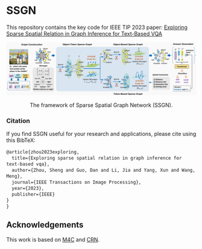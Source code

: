 # SSGN

This repository contains the key code for IEEE TIP 2023 paper: [Exploring Sparse Spatial Relation in Graph Inference for Text-Based VQA](https://arxiv.org/abs/2310.09147)


![image](https://github.com/zhousheng97/SSGN/blob/main/SSGN.png)
<p align="center">The framework of Sparse Spatial Graph Network (SSGN).</p>


### Citation
If you find SSGN useful for your research and applications, please cite using this BibTeX:
```
@article{zhou2023exploring,
  title={Exploring sparse spatial relation in graph inference for text-based vqa},
  author={Zhou, Sheng and Guo, Dan and Li, Jia and Yang, Xun and Wang, Meng},
  journal={IEEE Transactions on Image Processing},
  year={2023},
  publisher={IEEE}
}
}
```
## Acknowledgements
This work is based on [M4C](https://github.com/facebookresearch/mmf/tree/project/m4c) and [CRN](https://github.com/guanghuixu/CRN_tvqa).
